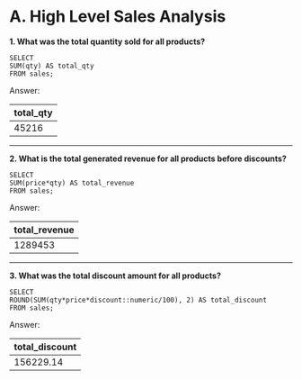 # A. High Level Sales Analysis
  
**1. What was the total quantity sold for all products?**

```
SELECT
SUM(qty) AS total_qty
FROM sales;
```

Answer:

| total_qty |
 ---------- |
| 45216     |

---

**2. What is the total generated revenue for all products before discounts?**

```
SELECT 
SUM(price*qty) AS total_revenue
FROM sales;
```

Answer:

| total_revenue |
| ------------- |
| 1289453       |

---
**3. What was the total discount amount for all products?**

```
SELECT 
ROUND(SUM(qty*price*discount::numeric/100), 2) AS total_discount
FROM sales;
```

Answer:

| total_discount |
| -------------- |
| 156229.14      |
